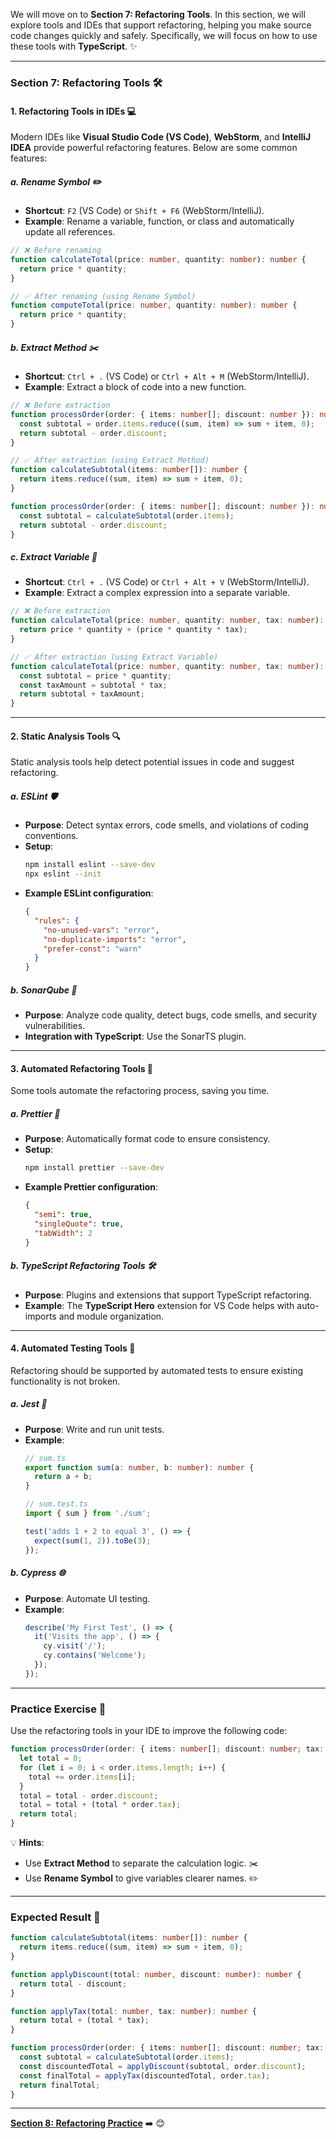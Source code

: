 We will move on to **Section 7: Refactoring Tools**. In this section, we will explore tools and IDEs that support refactoring, helping you make source code changes quickly and safely. Specifically, we will focus on how to use these tools with **TypeScript**. ✨

---

### **Section 7: Refactoring Tools** 🛠️

#### **1. Refactoring Tools in IDEs** 💻
Modern IDEs like **Visual Studio Code (VS Code)**, **WebStorm**, and **IntelliJ IDEA** provide powerful refactoring features. Below are some common features:

##### **a. Rename Symbol** ✏️
- **Shortcut**: `F2` (VS Code) or `Shift + F6` (WebStorm/IntelliJ).
- **Example**: Rename a variable, function, or class and automatically update all references.

```typescript
// ❌ Before renaming
function calculateTotal(price: number, quantity: number): number {
  return price * quantity;
}

// ✅ After renaming (using Rename Symbol)
function computeTotal(price: number, quantity: number): number {
  return price * quantity;
}
```

##### **b. Extract Method** ✂️
- **Shortcut**: `Ctrl + .` (VS Code) or `Ctrl + Alt + M` (WebStorm/IntelliJ).
- **Example**: Extract a block of code into a new function.

```typescript
// ❌ Before extraction
function processOrder(order: { items: number[]; discount: number }): number {
  const subtotal = order.items.reduce((sum, item) => sum + item, 0);
  return subtotal - order.discount;
}

// ✅ After extraction (using Extract Method)
function calculateSubtotal(items: number[]): number {
  return items.reduce((sum, item) => sum + item, 0);
}

function processOrder(order: { items: number[]; discount: number }): number {
  const subtotal = calculateSubtotal(order.items);
  return subtotal - order.discount;
}
```

##### **c. Extract Variable** 🧩
- **Shortcut**: `Ctrl + .` (VS Code) or `Ctrl + Alt + V` (WebStorm/IntelliJ).
- **Example**: Extract a complex expression into a separate variable.

```typescript
// ❌ Before extraction
function calculateTotal(price: number, quantity: number, tax: number): number {
  return price * quantity + (price * quantity * tax);
}

// ✅ After extraction (using Extract Variable)
function calculateTotal(price: number, quantity: number, tax: number): number {
  const subtotal = price * quantity;
  const taxAmount = subtotal * tax;
  return subtotal + taxAmount;
}
```

---

#### **2. Static Analysis Tools** 🔍
Static analysis tools help detect potential issues in code and suggest refactoring.

##### **a. ESLint** 🛡️
- **Purpose**: Detect syntax errors, code smells, and violations of coding conventions.
- **Setup**:
  ```bash
  npm install eslint --save-dev
  npx eslint --init
  ```
- **Example ESLint configuration**:
  ```json
  {
    "rules": {
      "no-unused-vars": "error",
      "no-duplicate-imports": "error",
      "prefer-const": "warn"
    }
  }
  ```

##### **b. SonarQube** 🧭
- **Purpose**: Analyze code quality, detect bugs, code smells, and security vulnerabilities.
- **Integration with TypeScript**: Use the SonarTS plugin.

---

#### **3. Automated Refactoring Tools** 🤖
Some tools automate the refactoring process, saving you time.

##### **a. Prettier** 🎨
- **Purpose**: Automatically format code to ensure consistency.
- **Setup**:
  ```bash
  npm install prettier --save-dev
  ```
- **Example Prettier configuration**:
  ```json
  {
    "semi": true,
    "singleQuote": true,
    "tabWidth": 2
  }
  ```

##### **b. TypeScript Refactoring Tools** 🛠️
- **Purpose**: Plugins and extensions that support TypeScript refactoring.
- **Example**: The **TypeScript Hero** extension for VS Code helps with auto-imports and module organization.

---

#### **4. Automated Testing Tools** 🧪
Refactoring should be supported by automated tests to ensure existing functionality is not broken.

##### **a. Jest** 🧾
- **Purpose**: Write and run unit tests.
- **Example**:
  ```typescript
  // sum.ts
  export function sum(a: number, b: number): number {
    return a + b;
  }

  // sum.test.ts
  import { sum } from './sum';

  test('adds 1 + 2 to equal 3', () => {
    expect(sum(1, 2)).toBe(3);
  });
  ```

##### **b. Cypress** 🌐
- **Purpose**: Automate UI testing.
- **Example**:
  ```typescript
  describe('My First Test', () => {
    it('Visits the app', () => {
      cy.visit('/');
      cy.contains('Welcome');
    });
  });
  ```

---

### **Practice Exercise** 📝
Use the refactoring tools in your IDE to improve the following code:
```typescript
function processOrder(order: { items: number[]; discount: number; tax: number }): number {
  let total = 0;
  for (let i = 0; i < order.items.length; i++) {
    total += order.items[i];
  }
  total = total - order.discount;
  total = total + (total * order.tax);
  return total;
}
```

💡 **Hints**:
- Use **Extract Method** to separate the calculation logic. ✂️
- Use **Rename Symbol** to give variables clearer names. ✏️

---

### **Expected Result** 🎉
```typescript
function calculateSubtotal(items: number[]): number {
  return items.reduce((sum, item) => sum + item, 0);
}

function applyDiscount(total: number, discount: number): number {
  return total - discount;
}

function applyTax(total: number, tax: number): number {
  return total + (total * tax);
}

function processOrder(order: { items: number[]; discount: number; tax: number }): number {
  const subtotal = calculateSubtotal(order.items);
  const discountedTotal = applyDiscount(subtotal, order.discount);
  const finalTotal = applyTax(discountedTotal, order.tax);
  return finalTotal;
}
```

---

**[Section 8: Refactoring Practice](section8-refactoring-practice.md)** ➡️ 😊